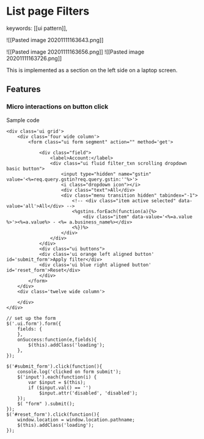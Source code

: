 # List page Filters
keywords: [[ui pattern]],

![[Pasted image 20201111163643.png]]

![[Pasted image 20201111163656.png]]
![[Pasted image 20201111163726.png]]

This is implemented as a section on the left side on a laptop screen. 

## Features
### Micro interactions on button click

Sample code
```
<div class='ui grid'>
	<div class='four wide column'>
		<form class="ui form segment" action="" method='get'>
					
			<div class="field">
				<label>Account:</label>
				<div class="ui fluid filter_txn scrolling dropdown basic button">
					<input type="hidden" name="gstin" value='<%=req.query.gstin?req.query.gstin:''%>'>
					<i class="dropdown icon"></i>
					<div class="text">All</div>
					<div class="menu transition hidden" tabindex="-1">
						<!-- <div class="item active selected" data-value='all'>All</div> -->
						<%gstins.forEach(function(a){%>
							<div class="item" data-value='<%=a.value %>'><%=a.value%> - <%= a.business_name%></div>
						<%})%>
					</div>
				</div>
			</div>
			<div class="ui buttons">
			<div class='ui orange left aligned button' id='submit_form'>Apply filter</div>
			<div class='ui blue right aligned button' id='reset_form'>Reset</div>
			</div>
		</form>
	</div>
	<div class='twelve wide column'>
		
	</div>
</div>
```

```
// set up the form
$('.ui.form').form({
	fields: {
	},
	onSuccess:function(e,fields){
		$(this).addClass('loading');
	},
});

$('#submit_form').click(function(){
	console.log('clicked on form submit');
	$('input').each(function(i) {
		var $input = $(this);
		if ($input.val() == '')
			$input.attr('disabled', 'disabled');
	});
	$( "form" ).submit();
});
$('#reset_form').click(function(){
	window.location = window.location.pathname;
	$(this).addClass('loading');
});
```